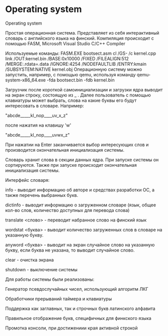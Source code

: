 # Operating system
Operating system

Простая операционная система. Представляет из себя интерактивный словарь с английского языка на финский.
Компиляция происходит с помощью FASM, Microsoft Visual Studio C/C++ Compiler

Используемые команды:
FASM.EXE bootsect.asm
cl /GS- /c kernel.cpp
link /OUT:kernel.bin /BASE:0x10000 /FIXED /FILEALIGN:512 /MERGE:.rdata=.data /IGNORE:4254 /NODEFAULTLIB /ENTRY:kmain /SUBSYSTEM:NATIVE kernel.obj
Операционную систему можно запустить, например, с помощью qemu, используя команду
qemu-system-x86_64.exe -fda bootsect.bin -fdb kernel.bin

Загрузчик после короткой самоинициализации и загрузки ядра выводит на экран строку, состоящую из _ . Далее пользователь с помощью клавиатуры может выбрать, слова на какие буквы его будут интересовать в словаре. Например:

"abcde_____kl_nop____uv_x_z"

после нажатия на клавишу 'w'

"abcde_____kl_nop____uvwx_z"

При нажатии на Enter заканчивается выбор интересующих слов и производится окончательная инициализация системы.

Словарь хранит слова в секции данных ядра. При запуске системы он сортируются. Также при запуске происходит окончательная инициализация системы. 

Интерфейс словаря:

  info - выводит информацию об авторе и средствах разработки ОС, а также перечень выбранных букв.
  
  dictinfo - выводит информацию о загруженном словаре (язык, общее кол-во слов, количество доступных для перевода слова)
  
  translate <слово> - переводит набранное слово на финский язык
  
  wordstat <буква> - выводит количество загруженных слов в словаре на указанную букву.
  
  anyword <буква> - выводит на экран случайное слово на указанную букву, если буква не указана, то выводит случайное слово.
  
  clear - очистка экрана
  
  shutdown - выключение системы

Для работы системы были реализованы:

  Генератор псевдослучайных чисел, использующий алгоритм ЛКГ
  
  Обработчики прерываний таймера и клавиатуры
  
  Поддержка как заглавных, так и строчных букв латинского алфавита
  
  Правильное отображение букв, специфичных для финкского языка
  
  Промотка консоли, при достижениии края активной строкой
